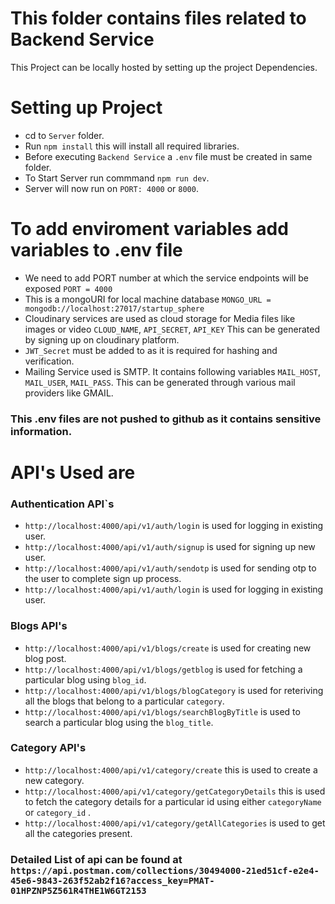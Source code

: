 # This folder contains files related to Backend Service
This Project can be locally hosted by setting up the project Dependencies.

# Setting up Project
* cd to `Server` folder.
* Run `npm install` this will install all required libraries.
* Before executing `Backend Service` a `.env` file must be created in same folder.
* To Start Server run commmand `npm run dev`.
* Server will now run on `PORT: 4000` or `8000`.

# To add enviroment variables add variables to .env file
* We need to add PORT number at which the service endpoints will be  exposed `PORT = 4000`
* This is a mongoURI for local machine database `MONGO_URL = mongodb://localhost:27017/startup_sphere`
* Cloudinary services are used as cloud storage for Media files like images or video
`CLOUD_NAME`, `API_SECRET`, `API_KEY`
This can be generated by signing up on cloudinary platform.
* `JWT_Secret` must be added to as it is required for hashing and verification.
* Mailing Service used is SMTP. It contains following variables `MAIL_HOST`, `MAIL_USER`, `MAIL_PASS`. This can be generated through various mail providers like GMAIL.

### This .env files are not pushed to github as it contains sensitive information.

# API's Used are

### Authentication API`s
* `http://localhost:4000/api/v1/auth/login` is used for logging in existing user.
* `http://localhost:4000/api/v1/auth/signup` is used for signing up new user.
* `http://localhost:4000/api/v1/auth/sendotp` is used for sending otp to the user to complete sign up process.
* `http://localhost:4000/api/v1/auth/login` is used for logging in existing user.

### Blogs API's
*  `http://localhost:4000/api/v1/blogs/create` is used for creating new blog post.
* `http://localhost:4000/api/v1/blogs/getblog` is used for fetching a particular blog using `blog_id`.
* `http://localhost:4000/api/v1/blogs/blogCategory` is used for reteriving all the blogs that belong to a particular `category`.
* `http://localhost:4000/api/v1/blogs/searchBlogByTitle` is used to search a particular blog using the `blog_title`.

### Category API's
* `http://localhost:4000/api/v1/category/create` this is used to create a new category.
* `http://localhost:4000/api/v1/category/getCategoryDetails` this is used to fetch the category details for a particular id using either `categoryName` or `category_id` .
* `http://localhost:4000/api/v1/category/getAllCategories` is used to get all the categories present.

### Detailed List of api can be found at `https://api.postman.com/collections/30494000-21ed51cf-e2e4-45e6-9843-263f52ab2f16?access_key=PMAT-01HPZNP5Z561R4THE1W6GT2153`
